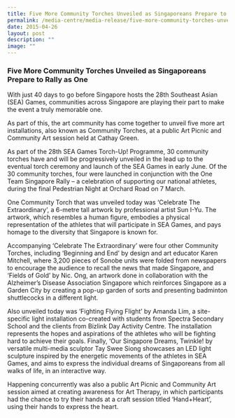 ```yaml
---
title: Five More Community Torches Unveiled as Singaporeans Prepare to Rally as One
permalink: /media-centre/media-release/five-more-community-torches-unveiled-as-singaporeans-prepare-to-rally-as/
date: 2015-04-26
layout: post
description: ""
image: ""
---
```

### **Five More Community Torches Unveiled as Singaporeans Prepare to Rally as One**
With just 40 days to go before Singapore hosts the 28th Southeast Asian (SEA) Games, communities across Singapore are playing their part to make the event a truly memorable one.

As part of this, the art community has come together to unveil five more art installations, also known as Community Torches, at a public Art Picnic and Community Art session held at Cathay Green.

As part of the 28th SEA Games Torch-Up! Programme, 30 community torches have and will be progressively unveiled in the lead up to the eventual torch ceremony and launch of the SEA Games in early June. Of the 30 community torches, four were launched in conjunction with the One Team Singapore Rally – a celebration of supporting our national athletes, during the final Pedestrian Night at Orchard Road on 7 March.

One Community Torch that was unveiled today was ‘Celebrate The Extraordinary’, a 6-metre tall artwork by professional artist Sun I-Yu. The artwork, which resembles a human figure, embodies a physical representation of the athletes that will participate in SEA Games, and pays homage to the diversity that Singapore is known for.

Accompanying ‘Celebrate The Extraordinary’ were four other Community Torches, including ‘Beginning and End’ by design and art educator Karen Mitchell, where 3,200 pieces of Sonobe units were folded from newspapers to encourage the audience to recall the news that made Singapore, and ‘Fields of Gold’ by Nic. Ong, an artwork done in collaboration with the Alzheimer’s Disease Association Singapore which reinforces Singapore as a Garden City by creating a pop-up garden of sorts and presenting badminton shuttlecocks in a different light.

Also unveiled today was ‘Fighting Flying Flight’ by Amanda Lim, a site-specific light installation co-created with students from Spectra Secondary School and the clients from Bizlink Day Activity Centre. The installation represents the hopes and aspirations of the athletes who will be fighting hard to achieve their goals. Finally, ‘Our Singapore Dreams, Twinkle! by versatile multi-media sculptor Tay Swee Siong showcases an LED light sculpture inspired by the energetic movements of the athletes in SEA Games, and aims to express the individual dreams of Singaporeans from all walks of life, in an interactive way.

Happening concurrently was also a public Art Picnic and Community Art session aimed at creating awareness for Art Therapy, in which participants had the chance to try their hands at a craft session titled ‘Hand+Heart’, using their hands to express the heart.